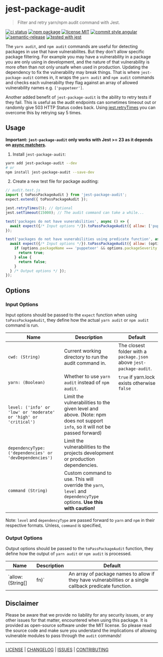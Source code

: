 # jest-package-audit

> Filter and retry yarn/npm audit command with Jest.

[![ci status][ci-badge]][ci-link]
[![npm package][npm-badge]][npm-link]
[![license MIT][license-badge]][license]
[![commit style angular][commit-style-badge]][commit-style-link]
[![semantic-release][semantic-release-badge]][semantic-release-link]
[![tested with jest][jest-badge]][jest-link]

The `yarn audit`, and `npm audit` commands are useful for detecting packages in use that have vulnerabilites. But they don't allow specific package filtering. For example you may have a vulnerability in a package you are only using in development, and the nature of that vulnerability is more often than not only unsafe when used in production. Updating the dependency to fix the vulnerability may break things. That is where `jest-package-audit` comes in, it wraps the `yarn audit` and `npm audit` commands and checks each vulnerabilty they flag against an array of allowed vulnerability names e.g. `['puppeteer']`.

Another added benefit of `jest-package-audit` is the ability to retry tests if they fail. This is useful as the audit endpoints can sometimes timeout out or randomly give 503 HTTP Status codes back. Using [jest.retryTimes][jest-retry-times] you can overcome this by retrying say 5 times.

## Usage
__Important: `jest-package-audit` only works with Jest >= 23 as it depends on [async matchers][async-matchers].__
1. Install `jest-package-audit`:
```bash
yarn add jest-package-audit --dev
# or
npm install jest-package-audit --save-dev
```
2. Create a new test file for package auditing:
```javascript
// audit.test.js
import { toPassPackageAudit } from 'jest-package-audit';
expect.extend({ toPassPackageAudit });

jest.retryTimes(5); // Optional
jest.setTimeout(15000); // The audit command can take a while...

test('packages do not have vunerabilities', async () => {
  await expect({/* Input options */}).toPassPackageAudit({ allow: ['puppeteer'] /* Output options */ });
});

test('packages do not have vunerabilities using predicate function', async () => {
  await expect({/* Input options */}).toPassPackageAudit({ allow: (options) => {
    if (options.packageName === 'puppeteer' && options.packageSeverity === 'low') {
      return true;
    } else {
      return false;
    }
  } /* Output options */ });
});
```

## Options
### Input Options
Input options should be passed to the `expect` function when using `toPassPackageAudit`, they define how the actual `yarn audit` or `npm audit` command is run.

Name | Description | Default
--- | --- | ---
`cwd: (String)` | Current working directory to run the audit command in. | The closest folder with a `package.json` above `jest-package-audit`.
`yarn: (Boolean)` | Whether to use `yarn audit` instead of `npm audit`. | `true` if yarn.lock exists otherwise `false`
`level: ('info' or 'low' or 'moderate' or 'high' or 'critical')` | Limit the vulnerabilities to the given level and above. (Note: npm does not support `info`, so it will not be passed forward) |
`dependencyType: ('dependencies' or 'devDependencies')` | Limit the vulnerabilities to the projects development or production dependencies. |
`command (String)` | Custom command to use. This will override the `yarn`, `level` and `dependencyType` options. __Use this with caution!__ |

Note: `level` and `dependencyType` are passed forward to `yarn` and `npm` in their respective formats. Unless, `command` is specified,


### Output Options
Output options should be passed to the `toPassPackageAudit` function, they define how the output of `yarn audit` or `npm audit` is processed.

Name | Description | Default
--- | --- | ---
`allow: (String[] | fn)` | An array of package names to allow if they have vulnerabilities or a single callback predicate function. | `[]`

## Disclaimer
Please be aware that we provide no liability for any security issues, or any other issues for that matter, encountered when using this package. It is provided as open-source software under the MIT license. So please read the source code and make sure you understand the implications of allowing vulnerable modules to pass through the `audit` commands!

---

[LICENSE][license] | [CHANGELOG][changelog] | [ISSUES][issues] | [CONTRIBUTING][contributing]

[license]: ./LICENSE
[changelog]: ./CHANGELOG.md
[issues]: https://github.com/xeroxinteractive/jest-package-audit/issues
[contributing]: ./CONTRIBUTING.md

[ci-badge]: https://flat.badgen.net/github/checks/xeroxinteractive/jest-package-audit/release?label=ci
[ci-link]: https://github.com/xeroxinteractive/jest-package-audit/actions?query=branch%3Arelease

[npm-badge]: https://flat.badgen.net/npm/v/jest-package-audit?color=cyan
[npm-link]: https://www.npmjs.com/package/jest-package-audit

[license-badge]: https://flat.badgen.net/npm/license/jest-package-audit

[commit-style-badge]: https://flat.badgen.net/badge/commit%20style/angular/purple
[commit-style-link]: https://github.com/angular/angular.js/blob/master/DEVELOPERS.md#-git-commit-guidelines

[semantic-release-badge]: https://flat.badgen.net/badge/%20%20%F0%9F%93%A6%F0%9F%9A%80/semantic%20release/e10079
[semantic-release-link]: https://github.com/semantic-release/semantic-release

[jest-badge]: https://flat.badgen.net/badge/tested%20with/jest/99424f
[jest-link]: https://github.com/facebook/jest

[async-matchers]: https://jestjs.io/blog/2018/05/29/jest-23-blazing-fast-delightful-testing.html#custom-asynchronous-matchers
[jest-retry-times]: https://github.com/facebook/jest/blob/f45d1c939cbf55a71dbfdfc316d2be62b590197f/docs/JestObjectAPI.md#jestretrytimes
